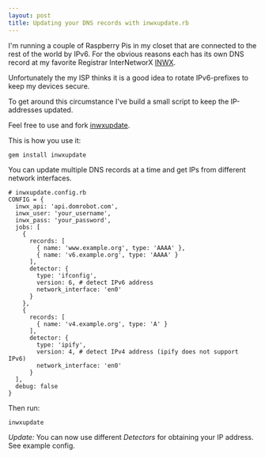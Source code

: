 ```yaml
---
layout: post
title: Updating your DNS records with inwxupdate.rb
---
```

I'm running a couple of Raspberry Pis in my closet that are connected to the rest of the world by IPv6.
For the obvious reasons each has its own DNS record at my favorite Registrar InterNetworX [INWX](https://inwx.com).

Unfortunately the my ISP thinks it is a good idea to rotate IPv6-prefixes to keep my devices secure.

To get around this circumstance I've build a small script to keep the IP-addresses updated.

Feel free to use and fork [inwxupdate](https://github.com/ChaosSteffen/inwxupdate).

This is how you use it:

```
gem install inwxupdate
```

You can update multiple DNS records at a time and get IPs from different network interfaces.

```
# inwxupdate.config.rb
CONFIG = {
  inwx_api: 'api.domrobot.com',
  inwx_user: 'your_username',
  inwx_pass: 'your_password',
  jobs: [
    {
      records: [
        { name: 'www.example.org', type: 'AAAA' },
        { name: 'v6.example.org', type: 'AAAA' }
      ],
      detector: {
        type: 'ifconfig',
        version: 6, # detect IPv6 address
        network_interface: 'en0'
      }
    },
    {
      records: [
        { name: 'v4.example.org', type: 'A' }
      ],
      detector: {
        type: 'ipify',
        version: 4, # detect IPv4 address (ipify does not support IPv6)
        network_interface: 'en0'
      }
  ],
  debug: false
}
```

Then run:

```
inwxupdate
```

*Update:* You can now use different _Detectors_ for obtaining your IP address. See example config.

